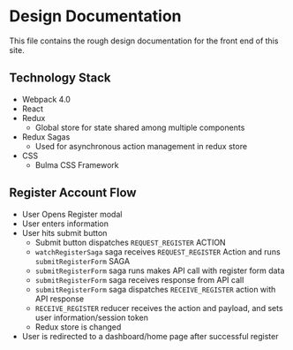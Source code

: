 # Design Documentation
This file contains the rough design documentation for the front end of this site.

## Technology Stack
- Webpack 4.0
- React
- Redux
  - Global store for state shared among multiple components
- Redux Sagas
  - Used for asynchronous action management in redux store
- CSS
  - Bulma CSS Framework

## Register Account Flow
- User Opens Register modal
- User enters information
- User hits submit button
  - Submit button dispatches `REQUEST_REGISTER` ACTION
  - `watchRegisterSaga` saga receives `REQUEST_REGISTER` Action and runs `submitRegisterForm` SAGA
  - `submitRegisterForm` saga runs makes API call with register form data
  - `submitRegisterForm` saga receives response from API call
  - `submitRegisterForm` saga dispatches `RECEIVE_REGISTER` action with API response
  - `RECEIVE_REGISTER` reducer receives the action and payload, and sets user information/session token
  - Redux store is changed
- User is redirected to a dashboard/home page after successful register